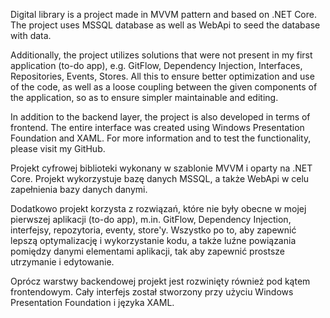 Digital library is a project made in MVVM pattern and based on .NET Core. The project uses MSSQL database as well as WebApi to seed the database with data.

Additionally, the project utilizes solutions that were not present in my first application (to-do app), e.g. GitFlow, Dependency Injection, Interfaces, Repositories, Events, Stores. All this to ensure better optimization and use of the code, as well as a loose coupling between the given components of the application, so as to ensure simpler maintainable and editing.

In addition to the backend layer, the project is also developed in terms of frontend. The entire interface was created using Windows Presentation Foundation and XAML.
For more information and to test the functionality, please visit my GitHub.

Projekt cyfrowej biblioteki wykonany w szablonie MVVM i oparty na .NET Core. Projekt wykorzystuje bazę danych MSSQL, a także WebApi w celu zapełnienia bazy danych danymi. 

Dodatkowo projekt korzysta z rozwiązań, które nie były obecne w mojej pierwszej aplikacji (to-do app), m.in. GitFlow, Dependency Injection, interfejsy, repozytoria, eventy, store'y. Wszystko po to, aby zapewnić lepszą optymalizację i wykorzystanie kodu, a także luźne powiązania pomiędzy danymi elementami aplikacji, tak aby zapewnić prostsze utrzymanie i edytowanie.

Oprócz warstwy backendowej projekt jest rozwinięty również pod kątem frontendowym. Cały interfejs został stworzony przy użyciu Windows Presentation Foundation i języka XAML.
